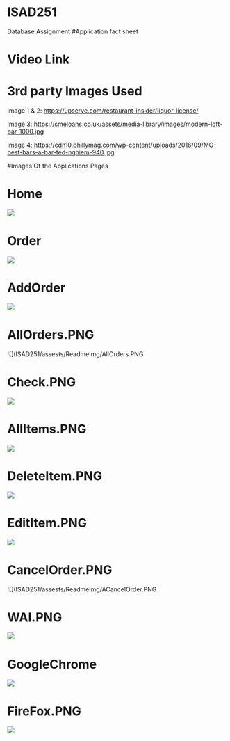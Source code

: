 # ISAD251
Database Assignment
#Application fact sheet




# Video Link


# 3rd party Images Used
Image 1 & 2: https://upserve.com/restaurant-insider/liquor-license/

Image 3: https://smeloans.co.uk/assets/media-library/images/modern-loft-bar-1000.jpg

Image 4: https://cdn10.phillymag.com/wp-content/uploads/2016/09/MO-best-bars-a-bar-ted-nghiem-940.jpg

#Images Of the Applications Pages
# Home
![](ISAD251/assests/ReadmeImg/Home.PNG)
# Order
![](ISAD251/assests/ReadmeImg/Order.PNG)
# AddOrder
![](ISAD251/assests/ReadmeImg/AddOrder.PNG)
# AllOrders.PNG
![](ISAD251/assests/ReadmeImg/AllOrders.PNG
# Check.PNG
![](ISAD251/assests/ReadmeImg/Check.PNG)
# AllItems.PNG
![](ISAD251/assests/ReadmeImg/AllItems.PNG)
# DeleteItem.PNG
![](ISAD251/assests/ReadmeImg/DeleteItem.PNG)
# EditItem.PNG
![](ISAD251/assests/ReadmeImg/EditItem.PNG)
# CancelOrder.PNG
![](ISAD251/assests/ReadmeImg/ACancelOrder.PNG
# WAI.PNG
![](ISAD251/assests/ReadmeImg/WAI.PNG)

# GoogleChrome
![](ISAD251/assests/ReadmeImg/GoogleChrome.PNG)
# FireFox.PNG
![](ISAD251/assests/ReadmeImg/FireFox.PNG)
